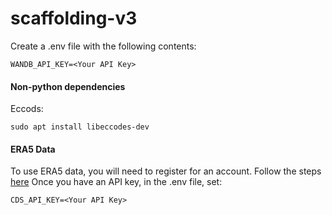 # scaffolding-v3

Create a .env file with the following contents:

```
WANDB_API_KEY=<Your API Key>
```

#### Non-python dependencies
Eccods:
```
sudo apt install libeccodes-dev
```

#### ERA5 Data
To use ERA5 data, you will need to register for an account. Follow the steps [here](https://cds.climate.copernicus.eu/api-how-to#use-the-cds-api-client-for-data-access)
Once you have an API key, in the .env file, set:

```
CDS_API_KEY=<Your API Key>
```
